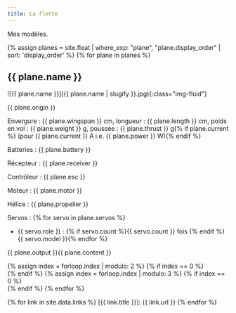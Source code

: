 ```yaml
---
title: La flotte
---
```

Mes modèles.

<div class="row">
{% assign planes = site.fleat | where_exp: "plane", "plane.display_order" | sort: 'display_order' %}
{% for plane in planes  %}
<div class="col-lg-4 col-md-6">

## {{ plane.name }}

![{{ plane.name }}]({{ plane.name | slugify }}.jpg){:class="img-fluid"}

{{ plane.origin }}

Envergure&nbsp;: {{ plane.wingspan }}&nbsp;cm,
longueur&nbsp;: {{ plane.length }}&nbsp;cm,
poids en vol&nbsp;: {{ plane.weight }}&nbsp;g,
poussée&nbsp;: {{ plane.thrust }}&nbsp;g{% if plane.current %} (pour {{ plane.current }}&nbsp;A i.e. {{ plane.power }}&nbsp;W){% endif %}

Batteries&nbsp;: {{ plane.battery }}

Récepteur&nbsp;: {{ plane.receiver }}

Contrôleur&nbsp;: {{ plane.esc }}

Moteur&nbsp;: {{ plane.motor }}

Hélice&nbsp;: {{ plane.propeller }}

Servos&nbsp;:
{% for servo in plane.servos %}
- {{ servo.role }}&nbsp;: {% if servo.count %}{{ servo.count }} fois {% endif %}{{ servo.model }}{% endfor %}

{{ plane.output }}{{ plane.content }}
</div>
{% assign index = forloop.index | modulo: 2 %}
{% if index == 0 %}<div class="clearfix hidden-lg-up"></div>{% endif %}
{% assign index = forloop.index | modulo: 3 %}
{% if index == 0 %}<div class="clearfix hidden-md-down"></div>{% endif %}
{% endfor %}
</div>

{% for link in site.data.links %}
[{{ link.title }}]: {{ link.url }}
{% endfor %}
